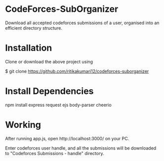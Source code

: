 # CodeForces-SubOrganizer
Download all accepted codeforces submissions of a user, organised into an efficient directory structure.

# Installation
Clone or download the above project using

$ git clone https://github.com/ritikakumari12/codeforces-suborganizer
 
 
 # Install Dependencies
npm install express request ejs body-parser cheerio
 
 # Working
 After running app.js, open http://localhost:3000/ on your PC.
 
 Enter codeforces user handle, and all the submissions will be downloaded to "Codeforces Submissions - handle" directory.
